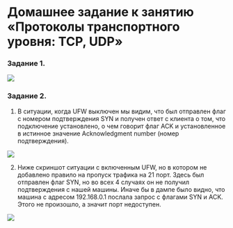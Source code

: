 # Домашнее задание к занятию «Протоколы транспортного уровня: TCP, UDP»



### Задание 1.

![](scr1.jpg)

### Задание 2.

1. В ситуации, когда UFW выключен мы видим, что был отправлен флаг с номером подтверждения SYN и получен ответ с клиента о том, что подключение установлено, о чем говорит флаг ACK и установленное в истинное значение Acknowledgment number (номер подтверждения). 

![](scr2.jpg)

2. Ниже скриншот ситуации с включенным UFW, но в котором не добавлено правило на пропуск трафика на 21 порт. Здесь был отправлен флаг SYN, но во всех 4 случаях он не получил подтверждения с нашей машины. Иначе бы в дампе было видно, что машина с адресом 192.168.0.1 послала запрос с флагами SYN и ACK. Этого не произошло, а значит порт недоступен.

![](scr3.jpg)